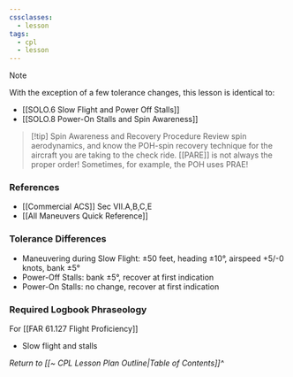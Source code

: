 ```yaml
---
cssclasses:
  - lesson
tags:
  - cpl
  - lesson
---
```

> [!note]
> With the exception of a few tolerance changes, this lesson is identical to:
>  - [[SOLO.6 Slow Flight and Power Off Stalls]]
>  - [[SOLO.8 Power-On Stalls and Spin Awareness]]

> [!tip] Spin Awareness and Recovery Procedure
> Review spin aerodynamics, and know the POH-spin recovery technique for the aircraft you are taking to the check ride. [[PARE]] is not always the proper order! Sometimes, for example, the POH uses PRAE!

### References
- [[Commercial ACS]] Sec VII.A,B,C,E
- [[All Maneuvers Quick Reference]]

### Tolerance Differences
- Maneuvering during Slow Flight: ±50 feet, heading ±10°, airspeed +5/-0 knots, bank ±5°
- Power-Off Stalls: bank ±5°, recover at first indication
- Power-On Stalls: no change, recover at first indication

### Required Logbook Phraseology
For [[FAR 61.127 Flight Proficiency]]
- Slow flight and stalls

*Return to [[~ CPL Lesson Plan Outline|Table of Contents]]^*

